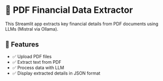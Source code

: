 <h1>📄 PDF Financial Data Extractor</h1>

<p>This Streamlit app extracts key financial details from PDF documents using LLMs (Mistral via Ollama).</p>

<h2>🚀 Features</h2>
<ul>
  <li>✅ Upload PDF files</li>
  <li>✅ Extract text from PDF</li>
  <li>✅ Process data with LLM</li>
  <li>✅ Display extracted details in JSON format</li>
</ul>

